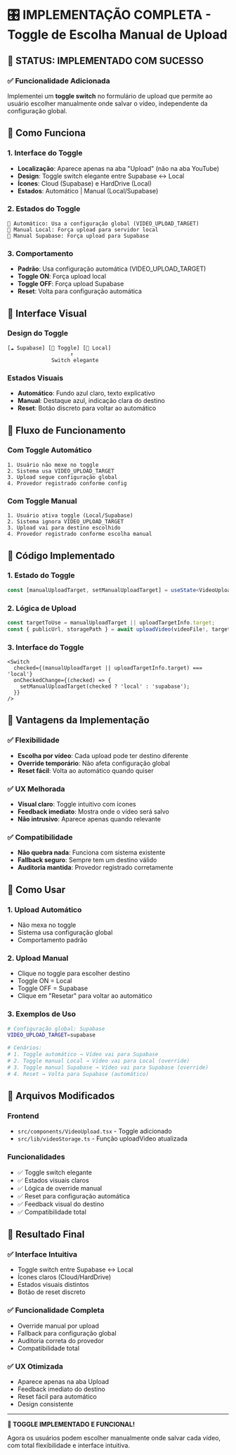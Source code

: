# 🎛️ **IMPLEMENTAÇÃO COMPLETA - Toggle de Escolha Manual de Upload**

## 🎯 **STATUS: IMPLEMENTADO COM SUCESSO**

### **✅ Funcionalidade Adicionada**

Implementei um **toggle switch** no formulário de upload que permite ao usuário escolher manualmente onde salvar o vídeo, independente da configuração global.

## 🔧 **Como Funciona**

### **1. Interface do Toggle**
- **Localização**: Aparece apenas na aba "Upload" (não na aba YouTube)
- **Design**: Toggle switch elegante entre Supabase ↔ Local
- **Ícones**: Cloud (Supabase) e HardDrive (Local)
- **Estados**: Automático | Manual (Local/Supabase)

### **2. Estados do Toggle**
```
🔄 Automático: Usa a configuração global (VIDEO_UPLOAD_TARGET)
📍 Manual Local: Força upload para servidor local
📍 Manual Supabase: Força upload para Supabase
```

### **3. Comportamento**
- **Padrão**: Usa configuração automática (VIDEO_UPLOAD_TARGET)
- **Toggle ON**: Força upload local
- **Toggle OFF**: Força upload Supabase
- **Reset**: Volta para configuração automática

## 🎨 **Interface Visual**

### **Design do Toggle**
```
[☁️ Supabase] [🔄 Toggle] [💾 Local]
                    ↑
              Switch elegante
```

### **Estados Visuais**
- **Automático**: Fundo azul claro, texto explicativo
- **Manual**: Destaque azul, indicação clara do destino
- **Reset**: Botão discreto para voltar ao automático

## 🔄 **Fluxo de Funcionamento**

### **Com Toggle Automático**
```
1. Usuário não mexe no toggle
2. Sistema usa VIDEO_UPLOAD_TARGET
3. Upload segue configuração global
4. Provedor registrado conforme config
```

### **Com Toggle Manual**
```
1. Usuário ativa toggle (Local/Supabase)
2. Sistema ignora VIDEO_UPLOAD_TARGET
3. Upload vai para destino escolhido
4. Provedor registrado conforme escolha manual
```

## 📝 **Código Implementado**

### **1. Estado do Toggle**
```typescript
const [manualUploadTarget, setManualUploadTarget] = useState<VideoUploadTarget | null>(null);
```

### **2. Lógica de Upload**
```typescript
const targetToUse = manualUploadTarget || uploadTargetInfo.target;
const { publicUrl, storagePath } = await uploadVideo(videoFile!, targetToUse);
```

### **3. Interface do Toggle**
```tsx
<Switch
  checked={(manualUploadTarget || uploadTargetInfo.target) === 'local'}
  onCheckedChange={(checked) => {
    setManualUploadTarget(checked ? 'local' : 'supabase');
  }}
/>
```

## 🎯 **Vantagens da Implementação**

### **✅ Flexibilidade**
- **Escolha por vídeo**: Cada upload pode ter destino diferente
- **Override temporário**: Não afeta configuração global
- **Reset fácil**: Volta ao automático quando quiser

### **✅ UX Melhorada**
- **Visual claro**: Toggle intuitivo com ícones
- **Feedback imediato**: Mostra onde o vídeo será salvo
- **Não intrusivo**: Aparece apenas quando relevante

### **✅ Compatibilidade**
- **Não quebra nada**: Funciona com sistema existente
- **Fallback seguro**: Sempre tem um destino válido
- **Auditoria mantida**: Provedor registrado corretamente

## 🚀 **Como Usar**

### **1. Upload Automático**
- Não mexa no toggle
- Sistema usa configuração global
- Comportamento padrão

### **2. Upload Manual**
- Clique no toggle para escolher destino
- Toggle ON = Local
- Toggle OFF = Supabase
- Clique em "Resetar" para voltar ao automático

### **3. Exemplos de Uso**
```bash
# Configuração global: Supabase
VIDEO_UPLOAD_TARGET=supabase

# Cenários:
# 1. Toggle automático → Vídeo vai para Supabase
# 2. Toggle manual Local → Vídeo vai para Local (override)
# 3. Toggle manual Supabase → Vídeo vai para Supabase (override)
# 4. Reset → Volta para Supabase (automático)
```

## 🔧 **Arquivos Modificados**

### **Frontend**
- `src/components/VideoUpload.tsx` - Toggle adicionado
- `src/lib/videoStorage.ts` - Função uploadVideo atualizada

### **Funcionalidades**
- ✅ Toggle switch elegante
- ✅ Estados visuais claros
- ✅ Lógica de override manual
- ✅ Reset para configuração automática
- ✅ Feedback visual do destino
- ✅ Compatibilidade total

## 🎉 **Resultado Final**

### **✅ Interface Intuitiva**
- Toggle switch entre Supabase ↔ Local
- Ícones claros (Cloud/HardDrive)
- Estados visuais distintos
- Botão de reset discreto

### **✅ Funcionalidade Completa**
- Override manual por upload
- Fallback para configuração global
- Auditoria correta do provedor
- Compatibilidade total

### **✅ UX Otimizada**
- Aparece apenas na aba Upload
- Feedback imediato do destino
- Reset fácil para automático
- Design consistente

---

**🎯 TOGGLE IMPLEMENTADO E FUNCIONAL!**

Agora os usuários podem escolher manualmente onde salvar cada vídeo, com total flexibilidade e interface intuitiva.
























